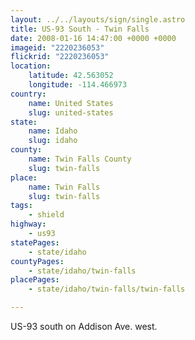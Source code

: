 ```yaml
---
layout: ../../layouts/sign/single.astro
title: US-93 South - Twin Falls
date: 2008-01-16 14:47:00 +0000 +0000
imageid: "2220236053"
flickrid: "2220236053"
location:
    latitude: 42.563052
    longitude: -114.466973
country:
    name: United States
    slug: united-states
state:
    name: Idaho
    slug: idaho
county:
    name: Twin Falls County
    slug: twin-falls
place:
    name: Twin Falls
    slug: twin-falls
tags:
    - shield
highway:
    - us93
statePages:
    - state/idaho
countyPages:
    - state/idaho/twin-falls
placePages:
    - state/idaho/twin-falls/twin-falls

---
```

US-93 south on Addison Ave. west.